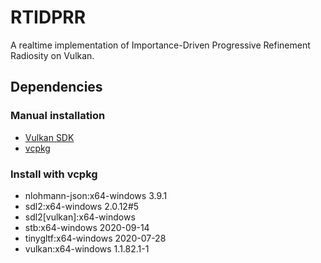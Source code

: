 # RTIDPRR
A realtime implementation of Importance-Driven Progressive Refinement Radiosity on Vulkan.

## Dependencies

### Manual installation

- [Vulkan SDK](https://vulkan.lunarg.com/sdk/home#sdk/downloadConfirm/1.2.154.1/windows/VulkanSDK-1.2.154.1-Installer.exe)
- [vcpkg](https://github.com/microsoft/vcpkg)

### Install with vcpkg
- nlohmann-json:x64-windows                          3.9.1
- sdl2:x64-windows                                   2.0.12#5
- sdl2[vulkan]:x64-windows
- stb:x64-windows                                    2020-09-14
- tinygltf:x64-windows                               2020-07-28
- vulkan:x64-windows                                 1.1.82.1-1



